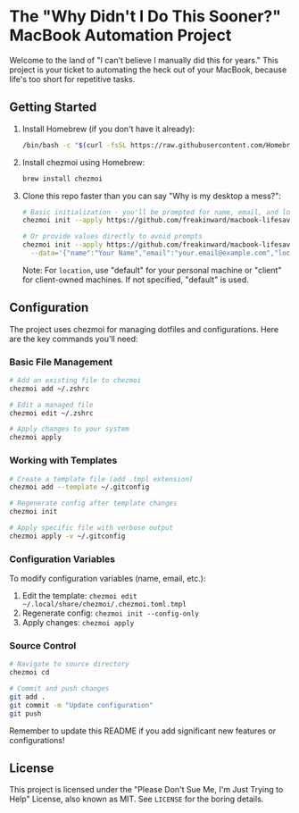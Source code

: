 # The "Why Didn't I Do This Sooner?" MacBook Automation Project

Welcome to the land of "I can't believe I manually did this for years." This project is your ticket to automating the heck out of your MacBook, because life's too short for repetitive tasks.

## Getting Started

1. Install Homebrew (if you don't have it already):
   ```bash
   /bin/bash -c "$(curl -fsSL https://raw.githubusercontent.com/Homebrew/install/HEAD/install.sh)"
   ```

2. Install chezmoi using Homebrew:
   ```bash
   brew install chezmoi
   ```

3. Clone this repo faster than you can say "Why is my desktop a mess?":
   ```bash
   # Basic initialization - you'll be prompted for name, email, and location
   chezmoi init --apply https://github.com/freakinward/macbook-lifesaver.git
   
   # Or provide values directly to avoid prompts
   chezmoi init --apply https://github.com/freakinward/macbook-lifesaver.git \
     --data='{"name":"Your Name","email":"your.email@example.com","location":"default"}'
   ```
   Note: For `location`, use "default" for your personal machine or "client" for client-owned machines. If not specified, "default" is used.

## Configuration
The project uses chezmoi for managing dotfiles and configurations. Here are the key commands you'll need:

### Basic File Management
```bash
# Add an existing file to chezmoi
chezmoi add ~/.zshrc

# Edit a managed file
chezmoi edit ~/.zshrc

# Apply changes to your system
chezmoi apply
```

### Working with Templates
```bash
# Create a template file (add .tmpl extension)
chezmoi add --template ~/.gitconfig

# Regenerate config after template changes
chezmoi init

# Apply specific file with verbose output
chezmoi apply -v ~/.gitconfig
```

### Configuration Variables
To modify configuration variables (name, email, etc.):

1. Edit the template: `chezmoi edit ~/.local/share/chezmoi/.chezmoi.toml.tmpl`
2. Regenerate config: `chezmoi init --config-only`
3. Apply changes: `chezmoi apply`

### Source Control
```bash
# Navigate to source directory
chezmoi cd

# Commit and push changes
git add .
git commit -m "Update configuration"
git push
```

Remember to update this README if you add significant new features or configurations!

## License

This project is licensed under the "Please Don't Sue Me, I'm Just Trying to Help" License, also known as MIT. See `LICENSE` for the boring details.
